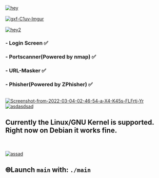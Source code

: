<a href="https://youtu.be/iik25wqIuFo"><img src="https://fontmeme.com/temporary/931db143654c3d39b0b867dd0168e99d.png" alt="hey" border="0"></a>
<br><br>
<a href="https://youtu.be/iik25wqIuFo"><img src="https://i.ibb.co/qsJb5tL/gxf-C1uv-Imgur.png" alt="gxf-C1uv-Imgur" border="0"></a>
<br><br>
<a href="https://youtu.be/iik25wqIuFo"><img src="https://fontmeme.com/temporary/d468714f21ba911f16581851a1eec2d1.png" alt="hey2" border="0"></a>

### - Login Screen ✅
### - Portscanner(Powered by nmap) ✅
### - URL-Masker ✅
### - Phisher(Powered by ZPhisher) ✅
<br>
<a href="https://youtu.be/iik25wqIuFo"><img src="https://i.ibb.co/0QPgqnc/Screenshot-from-2022-03-04-02-46-54-a-X4-K45s-FLFrtj-Yr.png" alt="Screenshot-from-2022-03-04-02-46-54-a-X4-K45s-FLFrtj-Yr" border="0"></a>
<a href="https://youtu.be/iik25wqIuFo"><img src="https://fontmeme.com/temporary/b949b5ee511419f0f3b83f5f0a0d94d3.png" alt="asdasdsad" border="0"></a>

## Currently the Linux/GNU Kernel is supported. Right now on Debian it works fine. 
<br><br>
<a href="https://youtu.be/iik25wqIuFo"><img src="https://fontmeme.com/temporary/955580ab8a6a60f505ea6850718ee799.png" alt="assad" border="0"></a>

## 🌐Launch `main` with: ``./main``
